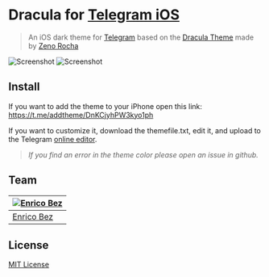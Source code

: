 # Dracula for [Telegram iOS](https://apps.apple.com/app/telegram-messenger/id686449807)

> An iOS dark theme for [Telegram](https://apps.apple.com/app/telegram-messenger/id686449807) based on the [Dracula Theme](https://draculatheme.com) made by [Zeno Rocha](https://twitter.com/zenorocha)

![Screenshot](screenshot/screen1.jpg)
![Screenshot](screenshot/screen2.jpg)

## Install

If you want to add the theme to your iPhone open this link: https://t.me/addtheme/DnKCjyhPW3kyo1ph

If you want to customize it, download the themefile.txt, edit it, and upload to the Telegram [online editor](https://themes.contest.com/).

> _If you find an error in the theme color please open an issue in github._

## Team

| [![Enrico Bez](https://avatars0.githubusercontent.com/u/29044262?v=4&s=70)](https://github.com/enricobez) |
|-----------------------------------------------------------------------------------------------------------|
| [Enrico Bez](https://github.com/enricobez)                                                                |

## License

[MIT License](LICENSE.md)
